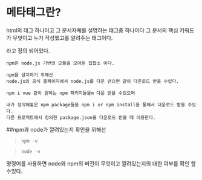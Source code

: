 <h1>메타태그란?</h1>
    html의 태그 하나이고 그 문서자체를 설명하는 태그중 하나이다 그 문서의 핵심 키워드가 무엇이고 누가 작성했고를 알려주는 태그이다.

라고 정의 되어있다.

    npm은 node.js 기반의 모듈을 모아둔 집합소 이다.

    npm을 설치하기 위해선
    node.js의 공식 홈페이지에서 node.js를 다운 받으면 같이 다운로드 받을 수있다.

    npm i vue 같이 원하는 npm 패키지들을m 다운 받을 수있으며

    내가 정의해놓은 npm package들을 npm i or npm install을 통해서 다운로드 받을 수있다.
    다른 프로젝트에서 정의한 package.json을 다운로드 받을 때 이용한다.


##npm과 node가 깔려있는지 확인을 위해선
>```npm -v```

>```node -v```

명령어를 사용하면 node와 npm의 버전이 무엇이고 깔려있는지의 대한 여부를 확인 할 수있다.